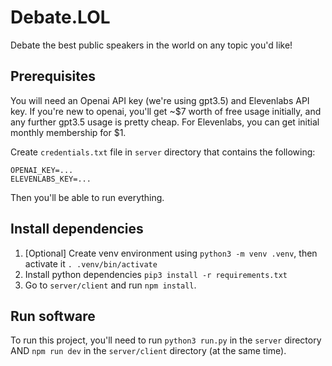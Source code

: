 # Debate.LOL
Debate the best public speakers in the world on any topic you'd like!

## Prerequisites

You will need an Openai API key (we're using gpt3.5) and Elevenlabs API key. If you're new to openai, you'll get ~$7 worth of free usage initially, and any further gpt3.5 usage is pretty cheap. For Elevenlabs, you can get initial monthly membership for $1.

Create `credentials.txt` file in `server` directory that contains the following:

```
OPENAI_KEY=...
ELEVENLABS_KEY=...
```

Then you'll be able to run everything.

## Install dependencies

1. [Optional] Create venv environment using `python3 -m venv .venv`, then activate it `. .venv/bin/activate`
2. Install python dependencies `pip3 install -r requirements.txt`
3. Go to `server/client` and run `npm install`.

## Run software

To run this project, you'll need to run `python3 run.py` in the `server` directory AND `npm run dev` in the `server/client` directory (at the same time).

